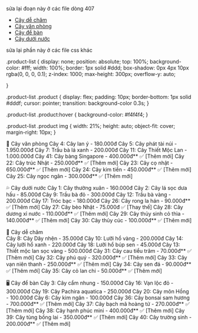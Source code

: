 sửa lại đoạn này ở các file dòng 407

<ul class="dropdown-menu">
                <li>
                  <a class="dropdown-item" href="./pages/phan-loai.html?category_id=3">Cây dễ chăm</a>
                </li>
                <li>
                  <a class="dropdown-item" href="./pages/phan-loai.html?category_id=1">Cây văn phòng</a>
                </li>
                <li>
                  <a class="dropdown-item" href="./pages/phan-loai.html?category_id=4">Cây để bàn</a>
                </li>
                <li>
                  <a class="dropdown-item" href="./pages/phan-loai.html?category_id=2">Cây dưới nước</a>
                </li>
              </ul>

<!-- sửa lại sản phẩm mới cho đúng theo phân loại  -->

sửa lại phần này ở các file css khác

.product-list {
display: none;
position: absolute;
top: 100%;
background-color: #fff;
width: 100%;
border: 1px solid #ddd;
box-shadow: 0px 4px 10px rgba(0, 0, 0, 0.1);
z-index: 1000;
max-height: 300px;
overflow-y: auto;

}

.product-list .product {
display: flex;
padding: 10px;
border-bottom: 1px solid #dddf;
cursor: pointer;
transition: background-color 0.3s;
}

.product-list .product:hover {
background-color: #f4f4f4;
}

.product-list .product img {
width: 21%;
height: auto;
object-fit: cover;
margin-right: 10px;
}

<!-- Thông tin cây  -->

🌿 Cây văn phòng
Cây 4: Cây lan ý - 180.000đ
Cây 5: Cây phát tài núi - 1.950.000đ
Cây 7: Trầu bà lá xanh - 200.000đ
Cây 11: Cây Thiết Mộc Lan - 1.000.000đ
Cây 41: Cây bàng Singapore - 400.000đ** ✅ [Thêm mới]
Cây 22: Cây trúc Nhật - 250.000đ** ✅ [Thêm mới]
Cây 23: Cây cọ nhật - 650.000đ** ✅ [Thêm mới]
Cây 24: Cây kim tiền - 450.000đ** ✅ [Thêm mới]
Cây 25: Cây ngọc ngân - 300.000đ\*\* ✅ [Thêm mới]

💦 Cây dưới nước
Cây 1: Cây thường xuân - 160.000đ
Cây 2: Cây lá sọc dưa hấu - 85.000đ
Cây 9: Trầu bà đỏ - 300.000đ
Cây 12: Trầu bà vàng - 200.000đ
Cây 17: Tróc bạc - 180.000đ
Cây 26: Cây rong la hán - 90.000đ** ✅ [Thêm mới]
Cây 27: Cây bèo Nhật - 75.000đ ✅ [Thay thế]
Cây 28: Cây dương xỉ nước - 110.000đ** ✅ [Thêm mới]
Cây 29: Cây thủy sinh cỏ thìa - 140.000đ\*\* ✅ [Thêm mới]
Cây 30: Cây thủy cúc - 100.000đ\*\* ✅ [Thêm mới]

🌱 Cây dễ chăm  
Cây 8: Cây Dây nhện - 35.000đ
Cây 10: Lưỡi hổ vàng - 200.000đ
Cây 14: Cây lưỡi hổ xanh - 220.000đ
Cây 18: Lưỡi hổ búp sen - 45.000đ
Cây 13: Thiết mộc lan sọc vàng - 500.000đ
Cây 31: Cây cau tiểu trâm - 70.000đ** ✅ [Thêm mới]
Cây 32: Cây phú quý - 320.000đ** ✅ [Thêm mới]
Cây 33: Cây vạn niên thanh - 250.000đ** ✅ [Thêm mới]
Cây 34: Cây sen đá - 90.000đ** ✅ [Thêm mới]
Cây 35: Cây cỏ lan chi - 50.000đ\*\* ✅ [Thêm mới]

🖥 Cây để bàn
Cây 3: Cây cẩm nhung - 150.000đ
Cây 16: Vạn lộc đỏ - 300.000đ
Cây 19: Cây Pachira aquatica - 250.000đ
Cây 20: Cây môn Hồng - 100.000đ
Cây 6: Cây kim ngân - 100.000đ
Cây 36: Cây bonsai sam hương - 700.000đ** ✅ [Thêm mới]
Cây 37: Cây bạch mã hoàng tử - 270.000đ** ✅ [Thêm mới]
Cây 38: Cây hạnh phúc mini - 400.000đ** ✅ [Thêm mới]
Cây 39: Cây tùng bồng lai - 350.000đ** ✅ [Thêm mới]
Cây 40: Cây trường sinh - 200.000đ\*\* ✅ [Thêm mới]
